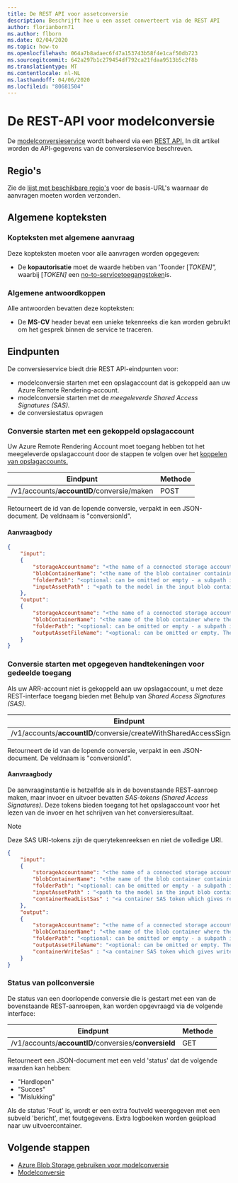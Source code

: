 ```yaml
---
title: De REST API voor assetconversie
description: Beschrijft hoe u een asset converteert via de REST API
author: florianborn71
ms.author: flborn
ms.date: 02/04/2020
ms.topic: how-to
ms.openlocfilehash: 064a7b8adaec6f47a153743b58f4e1caf50db723
ms.sourcegitcommit: 642a297b1c279454df792ca21fdaa9513b5c2f8b
ms.translationtype: MT
ms.contentlocale: nl-NL
ms.lasthandoff: 04/06/2020
ms.locfileid: "80681504"
---
```

# <a name="use-the-model-conversion-rest-api"></a>De REST-API voor modelconversie

De [modelconversieservice](model-conversion.md) wordt beheerd via een [REST API.](https://en.wikipedia.org/wiki/Representational_state_transfer) In dit artikel worden de API-gegevens van de conversieservice beschreven.

## <a name="regions"></a>Regio's

Zie de [lijst met beschikbare regio's](../../reference/regions.md) voor de basis-URL's waarnaar de aanvragen moeten worden verzonden.

## <a name="common-headers"></a>Algemene kopteksten

### <a name="common-request-headers"></a>Kopteksten met algemene aanvraag

Deze kopteksten moeten voor alle aanvragen worden opgegeven:

- De **kopautorisatie** moet de waarde hebben van 'Toonder [*TOKEN]",* waarbij [*TOKEN]* een [no-to-servicetoegangstoken](../tokens.md)is.

### <a name="common-response-headers"></a>Algemene antwoordkoppen

Alle antwoorden bevatten deze kopteksten:

- De **MS-CV** header bevat een unieke tekenreeks die kan worden gebruikt om het gesprek binnen de service te traceren.

## <a name="endpoints"></a>Eindpunten

De conversieservice biedt drie REST API-eindpunten voor:

- modelconversie starten met een opslagaccount dat is gekoppeld aan uw Azure Remote Rendering-account. 
- modelconversie starten met de *meegeleverde Shared Access Signatures (SAS).*
- de conversiestatus opvragen

### <a name="start-conversion-using-a-linked-storage-account"></a>Conversie starten met een gekoppeld opslagaccount
Uw Azure Remote Rendering Account moet toegang hebben tot het meegeleverde opslagaccount door de stappen te volgen over het [koppelen van opslagaccounts.](../create-an-account.md#link-storage-accounts)

| Eindpunt | Methode |
|-----------|:-----------|
| /v1/accounts/**accountID**/conversie/maken | POST |

Retourneert de id van de lopende conversie, verpakt in een JSON-document. De veldnaam is "conversionId".

#### <a name="request-body"></a>Aanvraagbody


```json
{
    "input":
    {
        "storageAccountname": "<the name of a connected storage account - this does not include the domain suffix (.blob.core.windows.net)>",
        "blobContainerName": "<the name of the blob container containing your input asset data>",
        "folderPath": "<optional: can be omitted or empty - a subpath in the input blob container>",
        "inputAssetPath" : "<path to the model in the input blob container relative to the folderPath (or container root if no folderPath is specified)>"
    },
    "output":
    {
        "storageAccountname": "<the name of a connected storage account - this does not include the domain suffix (.blob.core.windows.net)>",
        "blobContainerName": "<the name of the blob container where the converted asset will be copied to>",
        "folderPath": "<optional: can be omitted or empty - a subpath in the output blob container. Will contain the asset and log files>",
        "outputAssetFileName": "<optional: can be omitted or empty. The filename of the converted asset. If provided the filename needs to end in .arrAsset>"
    }
}
```
### <a name="start-conversion-using-provided-shared-access-signatures"></a>Conversie starten met opgegeven handtekeningen voor gedeelde toegang
Als uw ARR-account niet is gekoppeld aan uw opslagaccount, u met deze REST-interface toegang bieden met Behulp van *Shared Access Signatures (SAS).*

| Eindpunt | Methode |
|-----------|:-----------|
| /v1/accounts/**accountID**/conversie/createWithSharedAccessSignature | POST |

Retourneert de id van de lopende conversie, verpakt in een JSON-document. De veldnaam is "conversionId".

#### <a name="request-body"></a>Aanvraagbody

De aanvraaginstantie is hetzelfde als in de bovenstaande REST-aanroep maken, maar invoer en uitvoer bevatten *SAS-tokens (Shared Access Signatures).* Deze tokens bieden toegang tot het opslagaccount voor het lezen van de invoer en het schrijven van het conversieresultaat.

> [!NOTE]
> Deze SAS URI-tokens zijn de querytekenreeksen en niet de volledige URI. 


```json
{
    "input":
    {
        "storageAccountname": "<the name of a connected storage account - this does not include the domain suffix (.blob.core.windows.net)>",
        "blobContainerName": "<the name of the blob container containing your input asset data>",
        "folderPath": "<optional: can be omitted or empty - a subpath in the input blob container>",
        "inputAssetPath" : "<path to the model in the input blob container relative to the folderPath (or container root if no folderPath is specified)>",
        "containerReadListSas" : "<a container SAS token which gives read and list access to the given input blob container>"
    },
    "output":
    {
        "storageAccountname": "<the name of a connected storage account - this does not include the domain suffix (.blob.core.windows.net)>",
        "blobContainerName": "<the name of the blob container where the converted asset will be copied to>",
        "folderPath": "<optional: can be omitted or empty - a subpath in the output blob container. Will contain the asset and log files>",
        "outputAssetFileName": "<optional: can be omitted or empty. The filename of the converted asset. If provided the filename needs to end in .arrAsset>",
        "containerWriteSas" : "<a container SAS token which gives write access to the given output blob container>"
    }
}
```

### <a name="poll-conversion-status"></a>Status van pollconversie
De status van een doorlopende conversie die is gestart met een van de bovenstaande REST-aanroepen, kan worden opgevraagd via de volgende interface:


| Eindpunt | Methode |
|-----------|:-----------|
| /v1/accounts/**accountID**/conversies/**conversieId** | GET |

Retourneert een JSON-document met een veld 'status' dat de volgende waarden kan hebben:

- "Hardlopen"
- "Succes"
- "Mislukking"

Als de status 'Fout' is, wordt er een extra foutveld weergegeven met een subveld 'bericht', met foutgegevens. Extra logboeken worden geüpload naar uw uitvoercontainer.

## <a name="next-steps"></a>Volgende stappen

- [Azure Blob Storage gebruiken voor modelconversie](blob-storage.md)
- [Modelconversie](model-conversion.md)
